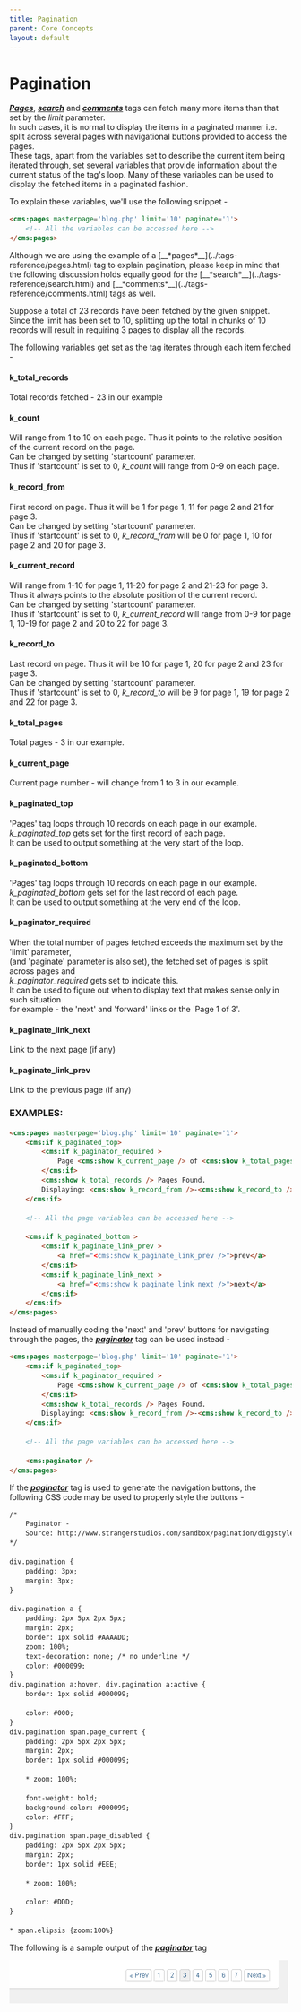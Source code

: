 ```yaml
---
title: Pagination
parent: Core Concepts
layout: default
---
```


# Pagination

[__*Pages*__](../tags-reference/pages.html), [__*search*__](../tags-reference/search.html) and [__*comments*__](../tags-reference/comments.html) tags can fetch many more items than that set by the _limit_ parameter.<br/>
In such cases, it is normal to display the items in a paginated manner i.e. split across several pages with navigational buttons provided to access the pages.<br/>
These tags, apart from the variables set to describe the current item being iterated through, set several variables that provide information about the current status of the tag's loop. Many of these variables can be used to display the fetched items in a paginated fashion.

To explain these variables, we'll use the following snippet -

```html
<cms:pages masterpage='blog.php' limit='10' paginate='1'>
    <!-- All the variables can be accessed here -->
</cms:pages>
```

<p class="notice">Although we are using the example of a [__*pages*__](../tags-reference/pages.html) tag to explain pagination, please keep in mind that the following discussion holds equally good for the [__*search*__](../tags-reference/search.html) and [__*comments*__](../tags-reference/comments.html) tags as well.</p>

Suppose a total of 23 records have been fetched by the given snippet.<br/>
Since the limit has been set to 10, splitting up the total in chunks of 10 records will result in requiring 3 pages to display all the records.

The following variables get set as the tag iterates through each item fetched -

#### k_total_records

Total records fetched - 23 in our example

#### k_count

Will range from 1 to 10 on each page. Thus it points to the relative position of the current record on the page.<br/>
Can be changed by setting 'startcount' parameter.<br/>
Thus if 'startcount' is set to 0, *k_count* will range from 0-9 on each page.

#### k_record_from

First record on page. Thus it will be 1 for page 1, 11 for page 2 and 21 for page 3\.<br/>
Can be changed by setting 'startcount' parameter.<br/>
Thus if 'startcount' is set to 0, *k_record_from* will be 0 for page 1, 10 for page 2 and 20 for page 3\.

#### k_current_record

Will range from 1-10 for page 1, 11-20 for page 2 and 21-23 for page 3\.<br/>
Thus it always points to the absolute position of the current record.<br/>
Can be changed by setting 'startcount' parameter.<br/>
Thus if 'startcount' is set to 0, *k_current_record* will range from 0-9 for page 1, 10-19 for page 2 and 20 to 22 for page 3\.

#### k_record_to

Last record on page. Thus it will be 10 for page 1, 20 for page 2 and 23 for page 3\.<br/>
Can be changed by setting 'startcount' parameter.<br/>
Thus if 'startcount' is set to 0, *k_record_to* will be 9 for page 1, 19 for page 2 and 22 for page 3\.

#### k_total_pages

Total pages - 3 in our example.

#### k_current_page

Current page number - will change from 1 to 3 in our example.

#### k_paginated_top

'Pages' tag loops through 10 records on each page in our example.<br/>
*k_paginated_top* gets set for the first record of each page.<br/>
It can be used to output something at the very start of the loop.

#### k_paginated_bottom

'Pages' tag loops through 10 records on each page in our example.<br/>
*k_paginated_bottom* gets set for the last record of each page.<br/>
It can be used to output something at the very end of the loop.

#### k_paginator_required

When the total number of pages fetched exceeds the maximum set by the 'limit' parameter,<br/>
(and 'paginate' parameter is also set), the fetched set of pages is split across pages and<br/>
*k_paginator_required* gets set to indicate this.<br/>
It can be used to figure out when to display text that makes sense only in such situation<br/>
for example - the 'next' and 'forward' links or the 'Page 1 of 3'.

#### k_paginate_link_next

Link to the next page (if any)

#### k_paginate_link_prev

Link to the previous page (if any)

### EXAMPLES:

```html
<cms:pages masterpage='blog.php' limit='10' paginate='1'>
    <cms:if k_paginated_top>
        <cms:if k_paginator_required >
            Page <cms:show k_current_page /> of <cms:show k_total_pages /><br>
        </cms:if>
        <cms:show k_total_records /> Pages Found.
        Displaying: <cms:show k_record_from />-<cms:show k_record_to />
    </cms:if>

    <!-- All the page variables can be accessed here -->

    <cms:if k_paginated_bottom >
        <cms:if k_paginate_link_prev >
            <a href="<cms:show k_paginate_link_prev />">prev</a>
        </cms:if>
        <cms:if k_paginate_link_next >
            <a href="<cms:show k_paginate_link_next />">next</a>
        </cms:if>
    </cms:if>
</cms:pages>
```

Instead of manually coding the 'next' and 'prev' buttons for navigating through the pages, the [__*paginator*__](../tags-reference/paginator.html) tag can be used instead -

```html
<cms:pages masterpage='blog.php' limit='10' paginate='1'>
    <cms:if k_paginated_top>
        <cms:if k_paginator_required >
            Page <cms:show k_current_page /> of <cms:show k_total_pages /><br>
        </cms:if>
        <cms:show k_total_records /> Pages Found.
        Displaying: <cms:show k_record_from />-<cms:show k_record_to />
    </cms:if>

    <!-- All the page variables can be accessed here -->

    <cms:paginator />
</cms:pages>
```

If the [__*paginator*__](../tags-reference/paginator.html) tag is used to generate the navigation buttons, the following CSS code may be used to properly style the buttons -

```html
/*
    Paginator -
    Source: http://www.strangerstudios.com/sandbox/pagination/diggstyle.php (strangerstudios.com)
*/

div.pagination {
    padding: 3px;
    margin: 3px;
}

div.pagination a {
    padding: 2px 5px 2px 5px;
    margin: 2px;
    border: 1px solid #AAAADD;
    zoom: 100%;
    text-decoration: none; /* no underline */
    color: #000099;
}
div.pagination a:hover, div.pagination a:active {
    border: 1px solid #000099;

    color: #000;
}
div.pagination span.page_current {
    padding: 2px 5px 2px 5px;
    margin: 2px;
    border: 1px solid #000099;

    * zoom: 100%;

    font-weight: bold;
    background-color: #000099;
    color: #FFF;
}
div.pagination span.page_disabled {
    padding: 2px 5px 2px 5px;
    margin: 2px;
    border: 1px solid #EEE;

    * zoom: 100%;

    color: #DDD;
}

* span.elipsis {zoom:100%}
```

The following is a sample output of the [__*paginator*__](../tags-reference/paginator.html) tag

![](../assets/img/contents/pagination.png)
